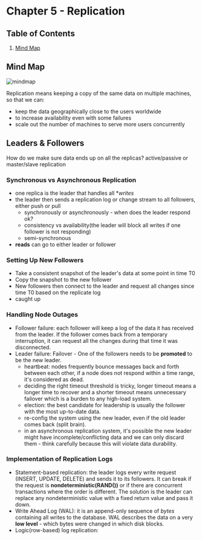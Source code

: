 # Chapter 5 - Replication


## Table of Contents
1. [Mind Map](#mind-map)

## Mind Map
![mindmap](/DDIA-notes/chapter5/DDIA%20Chapter%205.jpg)

Replication means keeping a copy of the same data on multiple machines, so that we can:

- keep the data geographically close to the users worldwide
- to increase availability even with some failures
- scale out the number of machines to serve more users concurrently

## Leaders & Followers

How do we make sure data ends up on all the replicas? active/passive or master/slave replication

### Synchronous vs Asynchronous Replication
- one replica is the leader that handles all **writes*
- the leader then sends a replication log or change stream to all followers, either push or pull
    - synchronously or asynchronously - when does the leader respond ok?
    - consistency vs availability(the leader will block all writes if one follower is not responding)
    - semi-synchronous
- **reads** can go to either leader or follower

### Setting Up New Followers
- Take a consistent snapshot of the leader's data at some point in time T0
- Copy the snapshot to the new follower
- New followers then connect to the leader and request all changes since time T0 based on the replicate log
- caught up

### Handling Node Outages 
- Follower failure: each follower will keep a log of the data it has received from the leader. If the follower comes back from a temporary interruption, it can request all the changes during that time it was disconnected.
- Leader failure: Failover - One of the followers needs to be **promoted** to be the new leader. 
    - heartbeat: nodes frequently bounce messages back and forth between each other, if a node does not respond within a time range, it's considered as dead. 
    - deciding the right timeout threshold is tricky, longer timeout means a longer time to recover and a shorter timeout means unnecessary failover which is a burden to any high-load system.
    - election: the best candidate for leadership is usually the follower with the most up-to-date data.
    - re-config the system using the new leader, even if the old leader comes back (split brain). 
    - in an asynchronous replication system, it's possible the new leader might have incomplete/conflicting data and we can only discard them - think carefully because this will violate data durability. 


### Implementation of Replication Logs
- Statement-based replication: the leader logs every write request (INSERT, UPDATE, DELETE) and sends it to its followers. It can break if the request is **nondeterministic(RAND())** or if there are concurrent transactions where the order is different. The solution is the leader can replace any nondeterministic value with a fixed return value and pass it down.
- Write Ahead Log (WAL): it is an append-only sequence of *bytes* containing all writes to the database. WAL describes the data on a very **low level** - which bytes were changed in which disk blocks.
 - Logic(row-based) log replication: 

 

